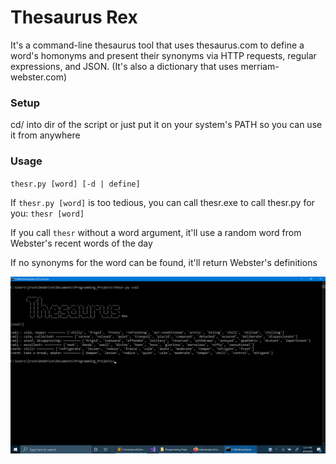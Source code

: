 # Thesaurus Rex
It's a command-line thesaurus tool that uses thesaurus.com to define a word's homonyms and present their synonyms via HTTP requests, regular expressions, and JSON. (It's also a dictionary that uses merriam-webster.com)

### Setup
cd/ into dir of the script or just put it on your system's PATH so you can use it from anywhere

### Usage

`thesr.py [word] [-d | define]`

If `thesr.py [word]` is too tedious, you can call thesr.exe to call thesr.py for you: `thesr [word]`

If you call `thesr` without a word argument, it'll use a random word from Webster's recent words of the day

If no synonyms for the word can be found, it'll return Webster's definitions

![alt text](https://github.com/treatmesubj/Thesaurus_Rex/blob/master/Screenshot%20(23).png)
